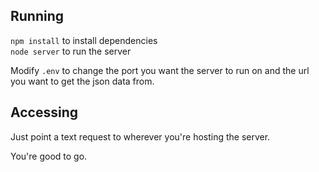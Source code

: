 ## Running

`npm install` to install dependencies  
`node server` to run the server

Modify `.env` to change the port you want the server to run on and the url you want to get the json data from.

## Accessing

Just point a text request to wherever you're hosting the server. 

You're good to go.